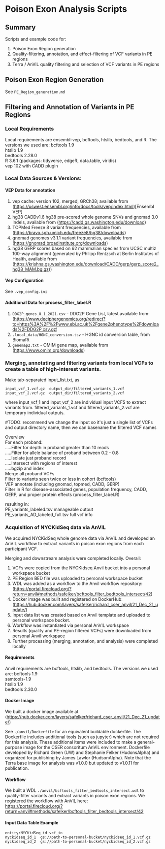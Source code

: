 # Poison Exon Analysis Scripts

## Summary
Scripts and example code for:
1. Poison Exon Region generation
2. Quality-filtering, annotation, and effect-filtering of VCF variants in PE regions
3. Terra / AnVIL quality filtering and selection of VCF variants in PE regions

## Poison Exon Region Generation
See `PE_Region_generation.md`

## Filtering and Annotation of Variants in PE Regions

### Local Requirements
Local requirements are ensembl-vep, bcftools, htslib, bedtools, and R. The versions we used are:
bcftools 1.9  
htslib 1.9  
bedtools 2.28.0  
R 3.6.1 (packages: tidyverse, edgeR, data.table, viridis)  
vep 102 with CADD plugin  

### Local Data Sources & Versions:
#### VEP Data for annotation
1. vep cache: version 102, merged, GRCh38; available from (https://uswest.ensembl.org/info/docs/tools/vep/index.html)[Ensembl VEP]
2. hg38 CADDv1.6 hg38 pre-scored whole genome SNVs and gnomad 3.0 Indels, available from (https://cadd.gs.washington.edu/download)
3. TOPMed Freeze 8 variant frequencies, available from (https://bravo.sph.umich.edu/freeze8/hg38/downloads)
4. gnomad genomes v3.1.1 variant frequencies, available from (https://gnomad.broadinstitute.org/downloads)
5. hg38 GERP scores based on 62 mammalian species from UCSC multiz 100-way alignment (generated by Philipp Rentzsch at Berlin Institutes of Health, available from (https://krishna.gs.washington.edu/download/CADD/gerp/gerp_score2_hg38_MAM.bg.gz))

#### Vep Configuration
See `.vep_config.ini`

#### Additional Data for process_filter_label.R
1. `DDG2P_genes_8_1_2021.csv` - DDG2P Gene List, latest available from:  
(https://www.deciphergenomics.org/redirect?to=https%3A%2F%2Fwww.ebi.ac.uk%2Fgene2phenotype%2Fdownloads%2FDDG2P.csv.gz)
2. `.local_data/HGNC_conversion.tsv` - HGNC id conversion table, from BiomaRt
3. `genemap2.txt` - OMIM gene map, available from (https://www.omim.org/downloads)


### Merging, annotating and filtering variants from local VCFs to create a table of high-interest variants.
Make tab-separated input_list.txt, as
```
input_vcf_1.vcf.gz  output_dir/filtered_variants_1.vcf
input_vcf_2.vcf.gz  output_dir/filtered_variants_2.vcf
```
where input_vcf_1 and input_vcf_2 are individual input VCFS to extract variants from.
filtered_variants_1.vcf and filtered_variants_2.vcf are temporary individual outputs.


#TODO: recommend we change the input so it's just a single list of VCFs and output directory name, then we can basename the filtered VCF names

Overview  
For each proband:  
.....Filter for depth in proband greater than 10 reads  
.....Filter for allele balance of proband between 0.2 - 0.8  
.....Isolate just proband record  
.....Intersect with regions of interest  
.....bgzip and index  
Merge all proband VCFs  
Filter to variants seen twice or less in cohort (bcftools)  
VEP annotate (including gnomad, topmed, CADD, GERP)  
Filter in R for disease-associated genes, population frequency, CADD, GERP, and proper protein effects   (process_filter_label.R)

resulting in:  
PE_variants_labeled.tsv manageable output  
PE_variants_AD_labeled_full.tsv full vcf info  


### Acquisition of NYCKidSeq data via AnVIL
We acquired NYCKidSeq whole genome data via AnVIL and developed an AnVIL workflow to extract variants in poison exon regions from each participant VCF.

Merging and downstream analysis were completed locally. Overall:

1. VCFs were copied from the NYCKidseq Anvil bucket into a personal workspace bucket
2. PE Region BED file was uploaded to personal workspace bucket
3. WDL was added as a workflow to the Anvil workflow repository:  
(https://portal.firecloud.org/?return=anvil#methods/safelker/bcftools_filter_bedtools_intersect/42)
4. Docker image was built and registered on DockerHub:  
 (https://hub.docker.com/layers/safelker/richard_cser_anvil/21_Dec_21_update/)
5. Input data list was created based on Anvil template and uploaded to personal workspace bucket.
6. Workflow was instantiated via personal AnVIL workspace
7. Results (quality and PE-region filtered VCFs) were downloaded from personal Anvil workspace
8. Further processing (merging, annotation, and analysis) were completed locally


#### Requirements
Anvil requirements are bcftools, htslib, and bedtools. The versions we used are:
bcftools 1.9  
samtools-1.9  
htslib 1.9  
bedtools 2.30.0  

#### Docker Image
We built a docker image available at  
(https://hub.docker.com/layers/safelker/richard_cser_anvil/21_Dec_21_update/)  

See `./anvil/Dockerfile` for an equivalent buildable dockerfile.
The Dockerfile includes additional tools (such as jupyter) which are
not required for this analysis. These additional items were included to make a general-purpose image for the CSER consoritum AnVIL environment.
Dockerfile developed by Richard Green (UW) and Stephanie Felker (HudonsAlpha) and organized for publishing by James Lawlor (HudsonAlpha).
Note that the Terra base image for analysis was v1.0.0 but updated to v1.0.11 for publication.

#### Workflow
We built a WDL `./anvil/bcftools_filter_bedtools_intersect.wdl` to quality-filter variants and extract variants in poison exon regions.
We registered the workflow with AnVIL here:  
https://portal.firecloud.org/?return=anvil#methods/safelker/bcftools_filter_bedtools_intersect/42

#### Input Data Table Example
```
entity:NYCKidSeq_id	vcf_in
nyckidseq_id_1  gs://path-to-personal-bucket/nyckidseq_id_1.vcf.gz
nyckidseq_id_2  gs://path-to-personal-bucket/nyckidseq_id_2.vcf.gz
```
